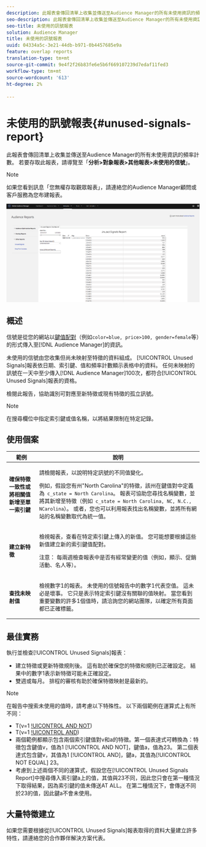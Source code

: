 ```yaml
---
description: 此報表會傳回清單上收集並傳送至Audience Manager的所有未使用資訊的頻率計數。
seo-description: 此報表會傳回清單上收集並傳送至Audience Manager的所有未使用資訊的頻率計數。
seo-title: 未使用的訊號報表
solution: Audience Manager
title: 未使用的訊號報表
uuid: 04334a5c-3e21-44db-b971-0b4457685e9a
feature: overlap reports
translation-type: tm+mt
source-git-commit: 9e4f2f26b83fe6e5b6f669107239d7edaf11fed3
workflow-type: tm+mt
source-wordcount: '613'
ht-degree: 2%

---
```



# 未使用的訊號報表{#unused-signals-report}

此報表會傳回清單上收集並傳送至Audience Manager的所有未使用資訊的頻率計數。 若要存取此報表，請導覽至「**分析>對象報表>其他報表>未使用的信號**」。

>[!NOTE]
>
>如果您看到訊息「您無權存取觀眾報表」，請連絡您的Audience Manager顧問或客戶服務為您布建報表。

![未使用訊號報表的螢幕擷取](/help/using/reporting/dynamic-reports/assets/unused-signals.png)

## 概述

信號是從您的網站以[鍵值配對](../../reference/key-value-pairs-explained.md)（例如`color=blue, price>100, gender=female`等）的形式傳入至[!DNL Audience Manager]的資訊。

未使用的信號由您收集但尚未映射至特徵的資料組成。 [!UICONTROL Unused Signals]報表依日期、索引鍵、值和頻率計數顯示表格中的資料。 任何未映射的訊號在一天中至少傳入[!DNL Audience Manager]100次，都符合[!UICONTROL Unused Signals]報表的資格。

檢閱此報告，協助識別可對應至新特徵或現有特徵的孤立訊號。

>[!NOTE]
>
>在搜尋欄位中指定索引鍵或值名稱，以將結果限制在特定記錄。

## 使用個案

<table id="table_E5EE0EC078E14EF4B197243488517A2D"> 
 <thead> 
  <tr> 
   <th colname="col1" class="entry"> 範例 </th> 
   <th colname="col2" class="entry"> 說明 </th> 
  </tr> 
 </thead>
 <tbody> 
  <tr> 
   <td colname="col1"> <p><b>確保特徵一致性或將相關值新增至單一索引鍵</b> </p> </td> 
   <td colname="col2"> <p>請檢閱報表，以說明特定訊號的不同值變化。 </p> <p>例如，假設您有州"North Carolina"的特徵，該州在鍵值對中定義為<code> c_state = North Carolina</code>。 報表可協助您尋找名稱變數，並將其新增至特徵（例如<code> c_state = North Carolina, NC, N.C., NCarolina</code>）。 或者，您也可以利用報表找出名稱變數，並將所有網站的名稱變數取代為統一值。 </p> <p> </p> </td> 
  </tr> 
  <tr> 
   <td colname="col1"> <p><b>建立新特徵</b> </p> </td> 
   <td colname="col2"> <p>檢視報表，查看在特定索引鍵上傳入的新值。 您可能想要根據這些新值建立新的索引鍵值配對。 </p> <p> <p>注意： 每兩週檢查報表中是否有經常變更的值（例如，顯示、促銷活動、名人等）。 </p> </p> </td> 
  </tr> 
  <tr> 
   <td colname="col1"> <p><b>查找未映射值</b> </p> </td> 
   <td colname="col2"> <p>檢視數字1的報表。 <span class="wintitle">未使用的信號</span>報告中的數字1代表空值。 這未必是壞事。 它只是表示特定索引鍵沒有關聯的值映射。 當您看到重要變數的許多1個值時，請洽詢您的網站團隊，以確定所有頁面都已正確標籤。 </p> </td> 
  </tr> 
 </tbody> 
</table>

## 最佳實務

執行並檢查[!UICONTROL Unused Signals]報表：

* 建立特徵或更新特徵規則後。 這有助於確保您的特徵和規則已正確設定。 結果中的數字1表示新特徵可能未正確設定。
* 雙週或每月。 排程的審核有助於確保特徵映射是最新的。

>[!NOTE]
>
>在報告中搜索未使用的值時，請考慮以下特殊性。 以下兩個範例在運算式上有所不同：

* T(v=1 [!UICONTROL AND NOT](a=23))
* T(v=1 [!UICONTROL AND](a!=23))
* 兩個範例都顯示包含兩個索引鍵值對v和a的特徵。第一個表達式可轉換為：特徵包含鍵值v，值為1 [!UICONTROL AND NOT]，鍵值a，值為23。 第二個表達式包含鍵v，其值為1 [!UICONTROL AND]，鍵a，其值為[!UICONTROL NOT EQUAL] 23。
* 考慮到上述兩個不同的運算式，假設您在[!UICONTROL Unused Signals Report]中搜尋傳入索引鍵a上的值，其值與23不同，因此您只會在第一種情況下取得結果，因為索引鍵的值未傳送AT ALL。 在第二種情況下，會傳送不同於23的值，因此鍵a不會未使用。

## 大量特徵建立

如果您需要根據從[!UICONTROL Unused Signals]報表取得的資料大量建立許多特性，請連絡您的合作夥伴解決方案代表。
